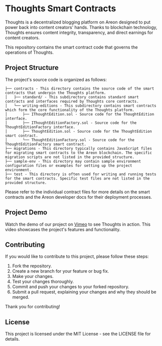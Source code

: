 # Thoughts Smart Contracts

Thoughts is a decentralized blogging platform on Areon designed to put power back into content creators' hands. Thanks to blockchain technology, Thoughts ensures content integrity, transparency, and direct earnings for content creators. 

This repository contains the smart contract code that governs the operations of Thoughts.

## Project Structure
The project's source code is organized as follows:

```
├── contracts - This directory contains the source code of the smart contracts that underpin the Thoughts platform.
│   ├── standard/ - This subdirectory contains standard smart contracts and interfaces required by Thoughts core contracts.
│   └── writing-editions - This subdirectory contains smart contracts which form the core functionality of the Thoughts platform.
│       ├── IThoughtEdition.sol - Source code for the ThoughtEdition interface.
│       ├── IThoughtEditionFactory.sol - Source code for the ThoughtEditionFactory interface.
│       ├── ThoughtEdition.sol - Source code for the ThoughtEdition smart contract.
│       └── ThoughtEditionFactory.sol - Source code for the ThoughtEditionFactory smart contract.
├── migrations - This directory typically contains JavaScript files for migrating smart contracts to the Areon blockchain. The specific migration scripts are not listed in the provided structure.
├── sample-env - This directory may contain sample environment configuration files or examples for setting up the project environment.
├── test - This directory is often used for writing and running tests for the smart contracts. Specific test files are not listed in the provided structure.
```
Please refer to the individual contract files for more details on the smart contracts and the Areon developer docs for their deployment processes.

## Project Demo

Watch the demo of our project on [Vimeo](https://vimeo.com/909115569) to see Thoughts in action. This video showcases the project's features and functionality.

## Contributing
If you would like to contribute to this project, please follow these steps:

1. Fork the repository.
2. Create a new branch for your feature or bug fix.
3. Make your changes.
4. Test your changes thoroughly.
5. Commit and push your changes to your forked repository.
6. Submit a pull request, explaining your changes and why they should be merged.

Thank you for contributing!

## License
This project is licensed under the MIT License - see the LICENSE file for details.



